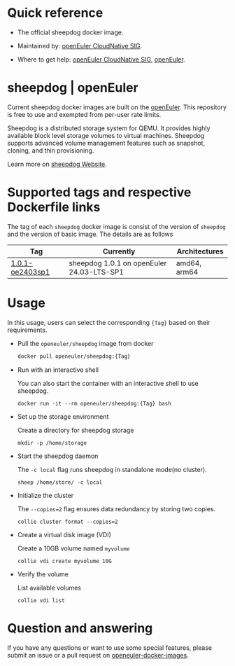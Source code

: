 # Quick reference

- The official sheepdog docker image.

- Maintained by: [openEuler CloudNative SIG](https://gitee.com/openeuler/cloudnative).

- Where to get help: [openEuler CloudNative SIG](https://gitee.com/openeuler/cloudnative), [openEuler](https://gitee.com/openeuler/community).

# sheepdog | openEuler
Current sheepdog docker images are built on the [openEuler](https://repo.openeuler.org/). This repository is free to use and exempted from per-user rate limits.

Sheepdog is a distributed storage system for QEMU. It provides
highly available block level storage volumes to virtual machines. 
Sheepdog supports advanced volume management features such as snapshot,
cloning, and thin provisioning.

Learn more on [sheepdog Website](https://sheepdog.github.io/sheepdog/).

# Supported tags and respective Dockerfile links
The tag of each `sheepdog` docker image is consist of the version of `sheepdog` and the version of basic image. The details are as follows

| Tag                                                                                                                                | Currently                                 | Architectures |
|------------------------------------------------------------------------------------------------------------------------------------|-------------------------------------------|---------------|
| [1.0.1-oe2403sp1](https://gitee.com/openeuler/openeuler-docker-images/blob/master/Storage/sheepdog/1.0.1/24.03-lts-sp1/Dockerfile) | sheepdog 1.0.1 on openEuler 24.03-LTS-SP1 | amd64, arm64  |

# Usage
In this usage, users can select the corresponding `{Tag}` based on their requirements.

- Pull the `openeuler/sheepdog` image from docker

	```bash
	docker pull openeuler/sheepdog:{Tag}
	```

- Run with an interactive shell

    You can also start the container with an interactive shell to use sheepdog.
    ```
    docker run -it --rm openeuler/sheepdog:{Tag} bash
    ```

- Set up the storage environment

    Create a directory for sheepdog storage
    ```
    mkdir -p /home/storage
    ```

- Start the sheepdog daemon

    The `-c local` flag runs sheepdog in standalone mode(no cluster). 
    ```
    sheep /home/store/ -c local
    ```
  
- Initialize the cluster
   
    The `--copies=2` flag ensures data redundancy by storing two copies.
    ```
    collie cluster format --copies=2
    ```
  
- Create a virtual disk image (VDI)

    Create a 10GB volume named `myvolume`
    ```
    collie vdi create myvolume 10G
    ```
  
- Verify the volume

    List available volumes
    ```
    collie vdi list
    ```
  
# Question and answering
If you have any questions or want to use some special features, please submit an issue or a pull request on [openeuler-docker-images](https://gitee.com/openeuler/openeuler-docker-images).